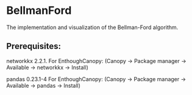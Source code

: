 # BellmanFord
The implementation and visualization of the Bellman-Ford algorithm.

## Prerequisites:
networkkx 2.2.1. For EnthoughCanopy: (Canopy -> Package manager -> Available -> networkkx -> Install)

pandas 0.23.1-4 For EnthoughCanopy: (Canopy -> Package manager -> Available -> pandas -> Install)